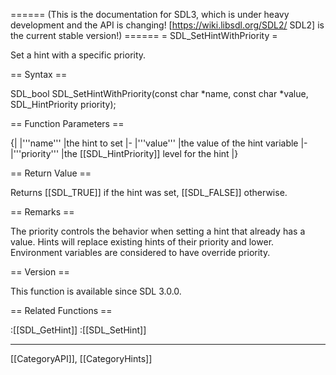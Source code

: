 ====== (This is the documentation for SDL3, which is under heavy development and the API is changing! [https://wiki.libsdl.org/SDL2/ SDL2] is the current stable version!) ======
= SDL_SetHintWithPriority =

Set a hint with a specific priority.

== Syntax ==

<syntaxhighlight lang='c'>
SDL_bool SDL_SetHintWithPriority(const char *name,
                                 const char *value,
                                 SDL_HintPriority priority);
</syntaxhighlight>

== Function Parameters ==

{|
|'''name'''
|the hint to set
|-
|'''value'''
|the value of the hint variable
|-
|'''priority'''
|the [[SDL_HintPriority]] level for the hint
|}

== Return Value ==

Returns [[SDL_TRUE]] if the hint was set, [[SDL_FALSE]] otherwise.

== Remarks ==

The priority controls the behavior when setting a hint that already has a
value. Hints will replace existing hints of their priority and lower.
Environment variables are considered to have override priority.

== Version ==

This function is available since SDL 3.0.0.

== Related Functions ==

:[[SDL_GetHint]]
:[[SDL_SetHint]]

----
[[CategoryAPI]], [[CategoryHints]]


